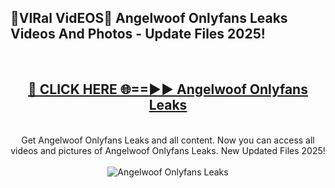 <h2>🔴VIRal VidEOS🔴 Angelwoof Onlyfans Leaks Videos And Photos - Update Files 2025!</h2>
<br>
<div align="center">
<h2><a href="https://virallinks.top/odZfE0" rel="nofollow">🔴 CLICK HERE 🌐==►► Angelwoof Onlyfans Leaks</a></h2>
<br>
Get Angelwoof Onlyfans Leaks and all content. Now you can access all videos and pictures of Angelwoof Onlyfans Leaks. New Updated Files 2025!
<br>
<br>
<a href="https://virallinks.top/odZfE0" rel="nofollow" data-target="animated-image.originalLink"><img src="https://i.imgur.com/dJHk4Zq.gif)" alt="Angelwoof Onlyfans Leaks" style="max-width: 100%; display: inline-block;" data-target="animated-image.originalImage"></a>
</div>
<br>
